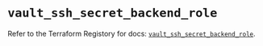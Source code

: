 # `vault_ssh_secret_backend_role`

Refer to the Terraform Registory for docs: [`vault_ssh_secret_backend_role`](https://registry.terraform.io/providers/hashicorp/vault/3.18.0/docs/resources/ssh_secret_backend_role).
